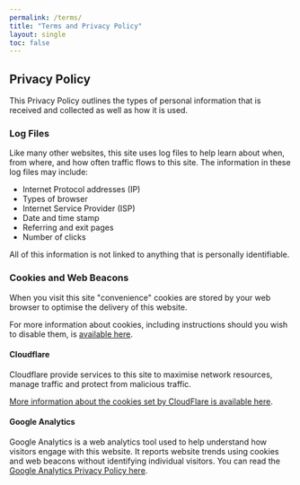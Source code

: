 ```yaml
---
permalink: /terms/
title: "Terms and Privacy Policy"
layout: single
toc: false
---
```


## Privacy Policy

This Privacy Policy outlines the types of personal information that is received and collected as well as how it is used.

### Log Files

Like many other websites, this site uses log files to help learn about when, from where, and how often traffic flows to this site. The information in these log files may include:

* Internet Protocol addresses (IP)
* Types of browser
* Internet Service Provider (ISP)
* Date and time stamp
* Referring and exit pages
* Number of clicks

All of this information is not linked to anything that is personally identifiable.

### Cookies and Web Beacons

When you visit this site "convenience" cookies are stored by your web browser to optimise the delivery of this website.

For more information about cookies, including instructions should you wish to disable them, is [available here](https://www.cookiesandyou.com/).

#### Cloudflare

Cloudflare provide services to this site to maximise network resources, manage traffic and protect from malicious traffic.

[More information about the cookies set by CloudFlare is available here](https://support.cloudflare.com/hc/en-us/articles/200170156-Understanding-the-Cloudflare-Cookies).

#### Google Analytics

Google Analytics is a web analytics tool used to help understand how visitors engage with this website. It reports website trends using cookies and web beacons without identifying individual visitors. You can read the [Google Analytics Privacy Policy here](http://www.google.com/analytics/learn/privacy.html).